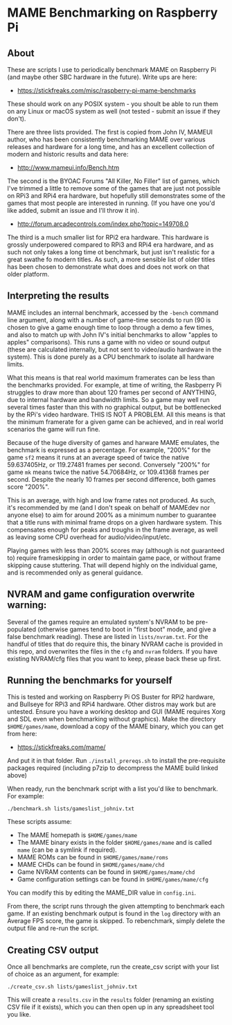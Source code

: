 # MAME Benchmarking on Raspberry Pi

## About

These are scripts I use to periodically benchmark MAME on Raspberry Pi (and maybe other SBC hardware in the future).  Write ups are here:
* https://stickfreaks.com/misc/raspberry-pi-mame-benchmarks

These should work on any POSIX system - you shoult be able to run them on any Linux or macOS system as well (not tested - submit an issue if they don't). 

There are three lists provided.  The first is copied from John IV, MAMEUI author, who has been consistently benchmarking MAME over various releases and hardware for a long time, and has an excellent collection of modern and historic results and data here:
* http://www.mameui.info/Bench.htm

The second is the BYOAC Forums "All Killer, No Filler" list of games, which I've trimmed a little to remove some of the games that are just not possible on RPi3 and RPi4 era hardware, but hopefully still demonstrates some of the games that most people are interested in running. (If you have one you'd like added, submit an issue and I'll throw it in). 
* http://forum.arcadecontrols.com/index.php?topic=149708.0

The third is a much smaller list for RPi2 era hardware.  This hardware is grossly underpowered compared to RPi3 and RPi4 era hardware, and as such not only takes a long time ot benchmark, but just isn't realistic for a great swathe fo modern titles.  As such, a more sensible list of older titles has been chosen to demonstrate what does and does not work on that older platform.

## Interpreting the results

MAME includes an internal benchmark, accessed by the `-bench` command line argument, along with a number of game-time seconds to run (90 is chosen to give a game enough time to loop through a demo a few times, and also to match up with John IV's initial benchmarks to allow "apples to apples" comparisons).  This runs a game with no video or sound output (these are calculated internally, but not sent to video/audio hardware in the system).  This is done purely as a CPU benchmark to isolate all hardware limits. 

What this means is that real world maximum framerates can be less than the benchmarks provided.  For example, at time of writing, the Rasbperry Pi struggles to draw more than about 120 frames per second of ANYTHING, due to internal hardware and bandwidth limits.  So a game may well run several times faster than this with no graphical output, but be bottlenecked by the RPi's video hardware.  THIS IS NOT A PROBLEM. All this means is that the minimum framerate for a given game can be achieved, and in real world scenarios the game will run fine.

Because of the huge diversity of games and harware MAME emulates, the benchmark is expressed as a percentage. For example, "200%" for the game `sf2` means it runs at an average speed of twice the native 59.637405Hz, or 119.27481 frames per second.  Conversely "200%" for game `mk` means twice the native 54.70684Hz, or 109.41368 frames per second. Despite the nearly 10 frames per second difference, both games score "200%".  

This is an average, with high and low frame rates not produced.  As such, it's recommended by me (and I don't speak on behalf of MAMEdev nor anyone else) to aim for around 200% as a minimum number to guarantee that a title runs with minimal frame drops on a given hardware system.  This compensates enough for peaks and troughs in the frame average, as well as leaving some CPU overhead for audio/video/input/etc. 

Playing games with less than 200% scores may (although is not guaranteed to) require frameskipping in order to maintain game pace, or without frame skipping cause stuttering. That will depend highly on the individual game, and is recommended only as general guidance. 

## NVRAM and game configuration overwrite warning:

Several of the games require an emulated system's NVRAM to be pre-populated (otherwise games tend to boot in "first boot" mode, and give a false benchmark reading).  These are listed in `lists/nvram.txt`. For the handful of titles that do require this, the binary NVRAM cache is provided in this repo, and overwrites the files in the `cfg` and `nvram` folders.  If you have existing NVRAM/cfg files that you want to keep, please back these up first.

## Running the benchmarks for yourself

This is tested and working on Raspberry Pi OS Buster for RPi2 hardware, and Bullseye for RPi3 and RPi4 hardware.  Other distros may work but are untested.  Ensure you have a working desktop and GUI (MAME requires Xorg and SDL even when benchmarking without graphics). Make the directory `$HOME/games/mame`, download a copy of the MAME binary, which you can get from here:
* https://stickfreaks.com/mame/

And put it in that folder.  Run `./install_prereqs.sh` to install the pre-requisite packages required (including p7zip to decompress the MAME build linked above)

When ready, run the benchmark script with a list you'd like to benchmark.  For example:
```
./benchmark.sh lists/gameslist_johniv.txt
```

These scripts assume: 
* The MAME homepath is `$HOME/games/mame`
* The MAME binary exists in the folder `$HOME/games/mame` and is called `mame` (can be a symlink if required). 
* MAME ROMs can be found in `$HOME/games/mame/roms`
* MAME CHDs can be found in `$HOME/games/mame/chd`
* Game NVRAM contents can be found in `$HOME/games/mame/chd`
* Game configuration settings can be found in `$HOME/games/mame/cfg`

You can modify this by editing the MAME_DIR value in `config.ini`.

From there, the script runs through the given attempting to benchmark each game.  If an existing benchmark output is found in the `log` directory with an Average FPS score, the game is skipped.  To rebenchmark, simply delete the output file and re-run the script.

## Creating CSV output

Once all benchmarks are complete, run the create_csv script with your list of choice as an argument, for example:
```
./create_csv.sh lists/gameslist_johniv.txt
```

This will create a `results.csv` in the `results` folder (renaming an existing CSV file if it exists), which you can then open up in any spreadsheet tool you like. 